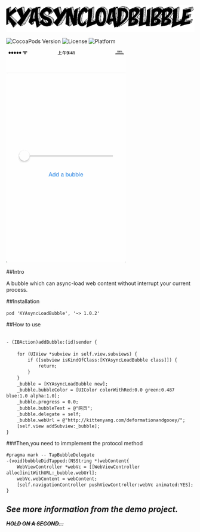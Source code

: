 <p align="left" >
  <img src="logo.png" alt="KYAsyncLoadBubble" title="KYAsyncLoadBubble" width = "700">
</p>

![CocoaPods Version](https://img.shields.io/badge/pod-v1.0.2-brightgreen.svg)
![License](https://img.shields.io/badge/license-MIT-blue.svg)
![Platform](https://img.shields.io/badge/platform-iOS-red.svg)

<p align="left" >
  <img src="asyncloadbubble.gif" alt="asyncloadbubble" title="asyncloadbubble" width = "320">
</p>


##Intro

A bubble which can async-load web content without interrupt your current process.


##Installation

`pod 'KYAsyncLoadBubble', '~> 1.0.2'`


##How to use
```objc

- (IBAction)addBubble:(id)sender {

    for (UIView *subview in self.view.subviews) {
        if ([subview isKindOfClass:[KYAsyncLoadBubble class]]) {
            return;
        }
    }
    _bubble = [KYAsyncLoadBubble new];
    _bubble.bubbleColor = [UIColor colorWithRed:0.0 green:0.487 blue:1.0 alpha:1.0];
    _bubble.progress = 0.0;
    _bubble.bubbleText = @"网页";
    _bubble.delegate = self;
    _bubble.webUrl = @"http://kittenyang.com/deformationandgooey/";
    [self.view addSubview:_bubble];
}

```
###Then,you need to immplement the protocol method

```objc
#pragma mark -- TapBubbleDelegate
-(void)bubbleDidTapped:(NSString *)webContent{
    WebViewController *webVc = [[WebViewController alloc]initWithURL:_bubble.webUrl];
    webVc.webContent = webContent;
    [self.navigationController pushViewController:webVc animated:YES];
}

```

## *See more information from the demo project.*



~~***HOLD ON A SECOND...***~~
